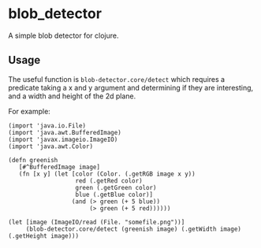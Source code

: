 # blob_detector

A simple blob detector for clojure.

## Usage

The useful function is `blob-detector.core/detect` which requires a predicate taking a x and y argument and determining if they are interesting, and a width and height of the 2d plane.

For example:

    (import 'java.io.File)
    (import 'java.awt.BufferedImage)
    (import 'javax.imageio.ImageIO)
    (import 'java.awt.Color)
    
    (defn greenish
       [#^BufferedImage image]
       (fn [x y] (let [color (Color. (.getRGB image x y))
                       red (.getRed color)
                       green (.getGreen color)
                       blue (.getBlue color)]
                      (and (> green (+ 5 blue))
                           (> green (+ 5 red))))))
    
    (let [image (ImageIO/read (File. "somefile.png"))]
         (blob-detector.core/detect (greenish image) (.getWidth image) (.getHeight image)))